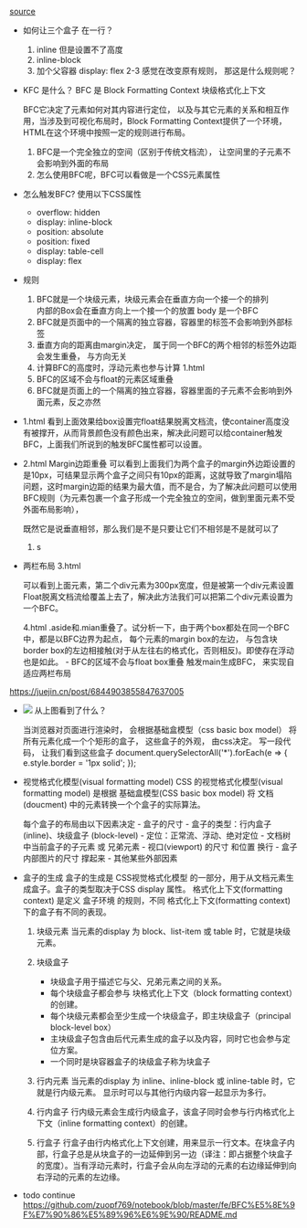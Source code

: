 [source](https://juejin.cn/post/6950082193632788493)
-  如何让三个盒子 在一行？ 
    1. inline  但是设置不了高度
    2. inline-block
    3. 加个父容器   display: flex
    2-3  感觉在改变原有规则， 那这是什么规则呢？  

- KFC  是什么？
    BFC 是  Block Formatting Context   块级格式化上下文

    BFC它决定了元素如何对其内容进行定位， 以及与其它元素的关系和相互作用，当涉及到可视化布局时，Block Formatting Context提供了一个环境，HTML在这个环境中按照一定的规则进行布局。

    1. BFC是一个完全独立的空间（区别于传统文档流）， 让空间里的子元素不会影响到外面的布局
    2. 怎么使用BFC呢，BFC可以看做是一个CSS元素属性

- 怎么触发BFC?
    使用以下CSS属性
    - overflow: hidden
    - display: inline-block
    - position: absolute
    - position: fixed
    - display: table-cell
    - display: flex

- 规则
    1. BFC就是一个块级元素，块级元素会在垂直方向一个接一个的排列   
        内部的Box会在垂直方向上一个接一个的放置
        body 是一个BFC 
    2. BFC就是页面中的一个隔离的独立容器，容器里的标签不会影响到外部标签
    3. 垂直方向的距离由margin决定， 属于同一个BFC的两个相邻的标签外边距会发生重叠， 与方向无关
    4. 计算BFC的高度时，浮动元素也参与计算
        1.html
    5. BFC的区域不会与float的元素区域重叠
    6. BFC就是页面上的一个隔离的独立容器，容器里面的子元素不会影响到外面元素，反之亦然

- 1.html
    看到上面效果给box设置完float结果脱离文档流，使container高度没有被撑开，从而背景颜色没有颜色出来，解决此问题可以给container触发BFC，上面我们所说到的触发BFC属性都可以设置。

- 2.html  Margin边距重叠
    可以看到上面我们为两个盒子的margin外边距设置的是10px，可结果显示两个盒子之间只有10px的距离，这就导致了margin塌陷问题，这时margin边距的结果为最大值，而不是合，为了解决此问题可以使用BFC规则（为元素包裹一个盒子形成一个完全独立的空间，做到里面元素不受外面布局影响），

    既然它是说垂直相邻，那么我们是不是只要让它们不相邻是不是就可以了

    1. s 

- 两栏布局
    3.html

    可以看到上面元素，第二个div元素为300px宽度，但是被第一个div元素设置Float脱离文档流给覆盖上去了，解决此方法我们可以把第二个div元素设置为一个BFC。

    4.html
        .aside和.mian重叠了。试分析一下，由于两个box都处在同一个BFC中，都是以BFC边界为起点，
        每个元素的margin box的左边， 与包含块border box的左边相接触(对于从左往右的格式化，否则相反)。即使存在浮动也是如此。
        - BFC的区域不会与float box重叠
            触发main生成BFC， 来实现自适应两栏布局


https://juejin.cn/post/6844903855847637005

-   ![](https://p1-jj.byteimg.com/tos-cn-i-t2oaga2asx/gold-user-assets/2019/5/29/16b021a4682f916a~tplv-t2oaga2asx-zoom-in-crop-mark:1304:0:0:0.awebp) 从上图看到了什么？

    当浏览器对页面进行渲染时， 会根据基础盒模型（css basic box model） 将所有元素化成一个个矩形的盒子， 这些盒子的外观， 由css决定。
    写一段代码， 让我们看到这些盒子
    document.querySelectorAll('*').forEach(e => {
        e.style.border = '1px solid';
    });

- 视觉格式化模型(visual formatting model)
    CSS 的视觉格式化模型(visual formatting model) 是根据 基础盒模型(CSS basic box model) 将 文档(doucment) 中的元素转换一个个盒子的实际算法。

    每个盒子的布局由以下因素决定
        - 盒子的尺寸
        - 盒子的类型：行内盒子 (inline)、块级盒子 (block-level)
        - 定位：正常流、浮动、绝对定位
        - 文档树中当前盒子的子元素 或 兄弟元素
        - 视口(viewport) 的尺寸 和位置   换行
        - 盒子内部图片的尺寸   撑起来
        - 其他某些外部因素

- 盒子的生成
    盒子的生成是 CSS视觉格式化模型 的一部分，用于从文档元素生成盒子。盒子的类型取决于CSS display 属性。
    格式化上下文(formatting context) 是定义 盒子环境 的规则，不同 格式化上下文(formatting context) 下的盒子有不同的表现。
    1. 块级元素
        当元素的display 为 block、list-item 或 table 时，它就是块级元素。
    2. 块级盒子
        - 块级盒子用于描述它与父、兄弟元素之间的关系。
        - 每个块级盒子都会参与 块格式化上下文（block formatting context） 的创建。
        - 每个块级元素都会至少生成一个块级盒子，即主块级盒子（principal block-level box）
        - 主块级盒子包含由后代元素生成的盒子以及内容，同时它也会参与定位方案。
        - 一个同时是块容器盒子的块级盒子称为块盒子

    3. 行内元素
        当元素的display 为 inline、inline-block 或 inline-table 时，它就是行内级元素。
        显示时可以与其他行内级内容一起显示为多行。
    4. 行内盒子
        行内级元素会生成行内级盒子，该盒子同时会参与行内格式化上下文（inline formatting context）的创建。
    5. 行盒子
        行盒子由行内格式化上下文创建，用来显示一行文本。在块盒子内部，行盒子总是从块盒子的一边延伸到另一边（译注：即占据整个块盒子的宽度）。当有浮动元素时，行盒子会从向左浮动的元素的右边缘延伸到向右浮动的元素的左边缘。



- todo continue  
    https://github.com/zuopf769/notebook/blob/master/fe/BFC%E5%8E%9F%E7%90%86%E5%89%96%E6%9E%90/README.md
    